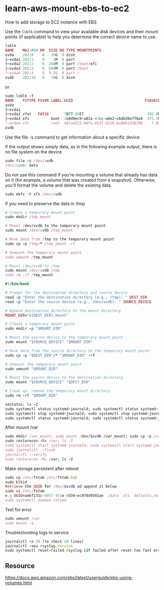 # learn-aws-mount-ebs-to-ec2
How to add storage to EC2 instance with EBS

Use the `lsblk` command to view your available disk devices and their mount points (if applicable) to help you determine the correct device name to use.
```ruby
lsblk
NAME    MAJ:MIN RM  SIZE RO TYPE MOUNTPOINTS
xvda    202:0    0   10G  0 disk
├─xvda1 202:1    0    1M  0 part
├─xvda2 202:2    0  200M  0 part /boot/efi
├─xvda3 202:3    0  600M  0 part /boot
└─xvda4 202:4    0  9.2G  0 part /
xvdb    202:16   0   10G  0 disk
```
or
```ruby
sudo lsblk -f
NAME    FSTYPE FSVER LABEL UUID                                 FSAVAIL FSUSE% MOUNTPOINTS
xvda
├─xvda1
├─xvda2 vfat   FAT16       7B77-95E7                             192.8M     3% /boot/efi
├─xvda3 xfs          boot  2e0d9ec9-a82a-43cc-a8e2-c6db30e7f6a4  375.1M    30% /boot
└─xvda4 xfs          root  497ad222-04fa-453f-b110-ba8001d38788    7.8G    15% /
xvdb
```
Use the file -s command to get information about a specific device

If the output shows simply data, as in the following example output, there is no file system on the device
```ruby
sudo file -s /dev/xvdb
/dev/xvdb: data
```
Do not use this command if you're mounting a volume that already has data on it (for example, a volume that was created from a snapshot). Otherwise, you'll format the volume and delete the existing data.
```ruby
sudo mkfs -t xfs /dev/xvdb
```
If you need to preserve the data in /tmp
```ruby
# Create a temporary mount point
sudo mkdir /tmp_mount

# Mount /dev/xvdb to the temporary mount point
sudo mount /dev/xvdb /tmp_mount

# Move data from /tmp to the temporary mount point
sudo cp -p /tmp/* /tmp_mount -rf

# Unmount the temporary mount point
sudo umount /tmp_mount

# Mount /dev/xvdb to /tmp
sudo mount /dev/xvdb /tmp
sudo rm -rf /tmp_mount
```
```ruby
#!/bin/bash

# Prompt for the destination directory and source device
read -p "Enter the destination directory (e.g., /tmp): " DEST_DIR
read -p "Enter the source device (e.g., /dev/xvdb): " SOURCE_DEVICE

# Append destination directory to the mount directory
MOUNT_DIR="${DEST_DIR}_mount"

# Create a temporary mount point
sudo mkdir -p "$MOUNT_DIR"

# Mount the source device to the temporary mount point
sudo mount "$SOURCE_DEVICE" "$MOUNT_DIR"

# Move data from the source directory to the temporary mount point
sudo cp -p "$DEST_DIR"/* "$MOUNT_DIR" -rf

# Unmount the temporary mount point
sudo umount "$MOUNT_DIR"

# Mount the source device to the destination directory
sudo mount "$SOURCE_DEVICE" "$DEST_DIR"

# Clean up: remove the temporary mount directory
sudo rm -rf "$MOUNT_DIR"
```
```ruby
sestatus; ls -Z
sudo systemctl status systemd-journald; sudo systemctl status systemd-journald.socket; sudo systemctl status systemd-journald-dev-log.socket; sudo systemctl status rsyslog
sudo systemctl stop systemd-journald; sudo systemctl stop systemd-journald.socket; sudo systemctl stop systemd-journald-dev-log.socket; sudo systemctl stop rsyslog
sudo systemctl status systemd-journald; sudo systemctl status systemd-journald.socket; sudo systemctl status systemd-journald-dev-log.socket; sudo systemctl status rsyslog
```
After mount /var
```ruby
sudo mkdir /var_mount; sudo mount /dev/$xvdb /var_mount; sudo cp -p /var/* /var_mount -rf; sudo umount /var_mount; sudo mount /dev/$xvdb /var; sudo mkdir -p /var/log/journal
sudo restorecon -Rv /var; ls -Z
sudo systemctl start systemd-journald; sudo systemctl start systemd-journald.socket; sudo systemctl start systemd-journald-dev-log.socket; sudo systemctl start rsyslog
sudo journalctl --flush
journalctl --verify
sudo restorecon -Rv /var; ls -Z
```
Make storage persistent after reboot
```ruby
sudo cp /etc/fstab /etc/fstab.bak
sudo blkid
Retrieve the UUID for /dev/$xvdb ad append it below
sudo vi /etc/fstab
e.g UUID=aebf131c-6957-451e-8d34-ec978d9581ae  /data  xfs  defaults,nofail  0  2
sudo systemctl daemon-reload
```
Test for error
```ruby
sudo umount /var
sudo mount -a
```
Troubleshooting logs to service
```ruby
journalctl -n 20 (to check 20 lines)
journalctl -xeu rsyslog.service
sudo systemctl reset-failed rsyslog (if failed after reset too fast error)
```
## Resource
https://docs.aws.amazon.com/ebs/latest/userguide/ebs-using-volumes.html

